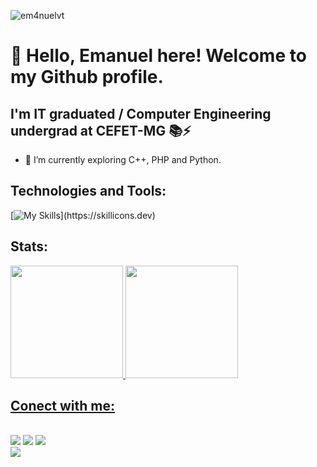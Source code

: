 <p align="left"> <img src="https://komarev.com/ghpvc/?username=em4nuelvt&label=Profile%20views&color=0e75b6&style=onestar" alt="em4nuelvt" /> </p>

# 👋 Hello, Emanuel here! Welcome to my Github profile.
## I'm IT graduated / Computer Engineering undergrad at CEFET-MG 📚⚡

- 🌱 I’m currently exploring   C++, PHP and Python.

## Technologies and Tools:
[![My Skills](https://skillicons.dev/icons?i=mint,c,cpp,py,dart,flutter,html,css,bootstrap,js,jquery,php,mysql,vscode,phpstorm,)](https://skillicons.dev)


## Stats:
<div>
<a href="https://github.com/em4nuelvt">
<img height="180em" src="https://github-readme-stats.vercel.app/api/top-langs/?username=em4nuelvt&layout=compact&langs_count=7&theme=dracula"/>
<img height="180em" src="https://github-readme-stats.vercel.app/api?username=em4nuelvt&show_icons=true&theme=dracula&include_all_commits=true&count_private=true"/>
</div>

## Conect with me:
<br>
<div>
<a href="https://instagram.com/emanuelvt" target="_blank"><img src="https://img.shields.io/badge/-Instagram-%23E4405F?style=for-the-badge&logo=instagram&logoColor=white" target="_blank"></a>
<a href="https://www.twitch.tv/emanuelvt" target="_blank"><img src="https://img.shields.io/badge/Twitch-9146FF?style=for-the-badge&logo=twitch&logoColor=white" target="_blank"></a>
<a href = "mailto:contato@emanuelvtcefet@gmail.com"><img src="https://img.shields.io/badge/Gmail-D14836?style=for-the-badge&logo=gmail&logoColor=white" target="_blank"></a><br>
<img src="https://media.giphy.com/media/yhXPFygSaOuzmnq8tF/giphy.gif">



